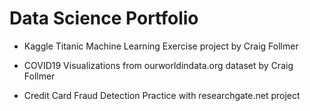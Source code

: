 # Data Science Portfolio
- Kaggle Titanic Machine Learning Exercise project by Craig Follmer

- COVID19 Visualizations from ourworldindata.org dataset by Craig Follmer

- Credit Card Fraud Detection Practice with researchgate.net project

